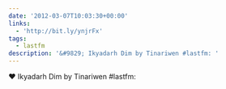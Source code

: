 ```yaml
---
date: '2012-03-07T10:03:30+00:00'
links:
  - 'http://bit.ly/ynjrFx'
tags:
  - lastfm
description: '&#9829; Ikyadarh Dim by Tinariwen #lastfm: '
---
```

&#9829; Ikyadarh Dim by Tinariwen #lastfm: 
